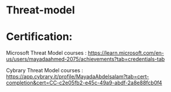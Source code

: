 # Threat-model










# Certification: 

Microsoft Threat Model courses :
https://learn.microsoft.com/en-us/users/mayadaahmed-2075/achievements?tab=credentials-tab

Cybrary Threat Model courses :
https://app.cybrary.it/profile/MayadaAbdelsalam?tab=cert-completion&cert=CC-c2e05fb2-e45c-49a9-abdf-2a8e88fcb0f4
